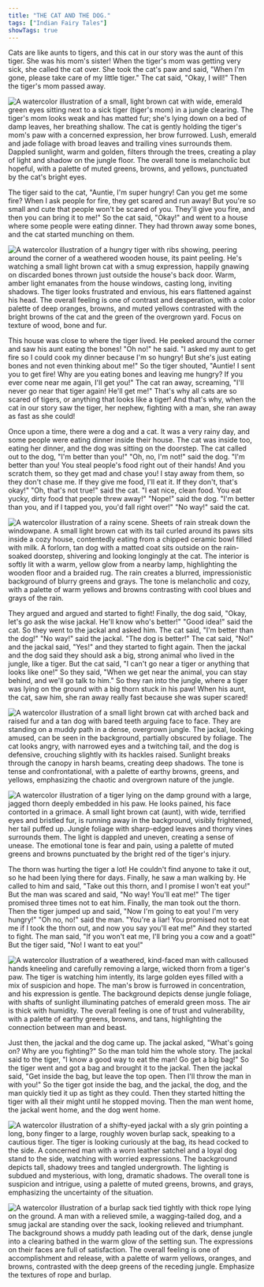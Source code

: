 ```yaml
---
title: "THE CAT AND THE DOG."
tags: ["Indian Fairy Tales"]
showTags: true
---
```


Cats are like aunts to tigers, and this cat in our story was the aunt of this tiger. She was his mom's sister! When the tiger's mom was getting very sick, she called the cat over. She took the cat's paw and said, "When I'm gone, please take care of my little tiger." The cat said, "Okay, I will!" Then the tiger's mom passed away. 

![A watercolor illustration of a small, light brown cat with wide, emerald green eyes sitting next to a sick tiger (tiger's mom) in a jungle clearing. The tiger's mom looks weak and has matted fur; she's lying down on a bed of damp leaves, her breathing shallow. The cat is gently holding the tiger's mom's paw with a concerned expression, her brow furrowed. Lush, emerald and jade foliage with broad leaves and trailing vines surrounds them. Dappled sunlight, warm and golden, filters through the trees, creating a play of light and shadow on the jungle floor. The overall tone is melancholic but hopeful, with a palette of muted greens, browns, and yellows, punctuated by the cat's bright eyes.](/images/image_fairy-tales-the-cat-and-the-dog0.png)

The tiger said to the cat, "Auntie, I'm super hungry! Can you get me some fire? When I ask people for fire, they get scared and run away! But you're so small and cute that people won't be scared of you. They'll give you fire, and then you can bring it to me!" So the cat said, "Okay!" and went to a house where some people were eating dinner. They had thrown away some bones, and the cat started munching on them.

![A watercolor illustration of a hungry tiger with ribs showing, peering around the corner of a weathered wooden house, its paint peeling. He's watching a small light brown cat with a smug expression, happily gnawing on discarded bones thrown just outside the house's back door. Warm, amber light emanates from the house windows, casting long, inviting shadows. The tiger looks frustrated and envious, his ears flattened against his head. The overall feeling is one of contrast and desperation, with a color palette of deep oranges, browns, and muted yellows contrasted with the bright browns of the cat and the green of the overgrown yard. Focus on texture of wood, bone and fur.](/images/image_fairy-tales-the-cat-and-the-dog1.png)

This house was close to where the tiger lived. He peeked around the corner and saw his aunt eating the bones! "Oh no!" he said. "I asked my aunt to get fire so I could cook my dinner because I'm so hungry! But she's just eating bones and not even thinking about me!" So the tiger shouted, "Auntie! I sent you to get fire! Why are you eating bones and leaving me hungry? If you ever come near me again, I'll get you!" The cat ran away, screaming, "I'll never go near that tiger again! He'll get me!" That's why all cats are so scared of tigers, or anything that looks like a tiger! And that's why, when the cat in our story saw the tiger, her nephew, fighting with a man, she ran away as fast as she could!

Once upon a time, there were a dog and a cat. It was a very rainy day, and some people were eating dinner inside their house. The cat was inside too, eating her dinner, and the dog was sitting on the doorstep. The cat called out to the dog, "I'm better than you!" "Oh, no, I'm not!" said the dog. "I'm better than you! You steal people's food right out of their hands! And you scratch them, so they get mad and chase you! I stay away from them, so they don't chase me. If they give me food, I'll eat it. If they don't, that's okay!" "Oh, that's not true!" said the cat. "I eat nice, clean food. You eat yucky, dirty food that people threw away!" "Nope!" said the dog. "I'm better than you, and if I tapped you, you'd fall right over!" "No way!" said the cat. 

![A watercolor illustration of a rainy scene. Sheets of rain streak down the windowpane. A small light brown cat with its tail curled around its paws sits inside a cozy house, contentedly eating from a chipped ceramic bowl filled with milk. A forlorn, tan dog with a matted coat sits outside on the rain-soaked doorstep, shivering and looking longingly at the cat. The interior is softly lit with a warm, yellow glow from a nearby lamp, highlighting the wooden floor and a braided rug. The rain creates a blurred, impressionistic background of blurry greens and grays. The tone is melancholic and cozy, with a palette of warm yellows and browns contrasting with cool blues and grays of the rain.](/images/image_fairy-tales-the-cat-and-the-dog2.png)

They argued and argued and started to fight! Finally, the dog said, "Okay, let's go ask the wise jackal. He'll know who's better!" "Good idea!" said the cat. So they went to the jackal and asked him. The cat said, "I'm better than the dog!" "No way!" said the jackal. "The dog is better!" The cat said, "No!" and the jackal said, "Yes!" and they started to fight again. Then the jackal and the dog said they should ask a big, strong animal who lived in the jungle, like a tiger. But the cat said, "I can't go near a tiger or anything that looks like one!" So they said, "When we get near the animal, you can stay behind, and we'll go talk to him." So they ran into the jungle, where a tiger was lying on the ground with a big thorn stuck in his paw! When his aunt, the cat, saw him, she ran away really fast because she was super scared!

![A watercolor illustration of a small light brown cat with arched back and raised fur and a tan dog with bared teeth arguing face to face. They are standing on a muddy path in a dense, overgrown jungle. The jackal, looking amused, can be seen in the background, partially obscured by foliage. The cat looks angry, with narrowed eyes and a twitching tail, and the dog is defensive, crouching slightly with its hackles raised. Sunlight breaks through the canopy in harsh beams, creating deep shadows. The tone is tense and confrontational, with a palette of earthy browns, greens, and yellows, emphasizing the chaotic and overgrown nature of the jungle.](/images/image_fairy-tales-the-cat-and-the-dog3.png)

![A watercolor illustration of a tiger lying on the damp ground with a large, jagged thorn deeply embedded in his paw. He looks pained, his face contorted in a grimace. A small light brown cat (aunt), with wide, terrified eyes and bristled fur, is running away in the background, visibly frightened, her tail puffed up. Jungle foliage with sharp-edged leaves and thorny vines surrounds them. The light is dappled and uneven, creating a sense of unease. The emotional tone is fear and pain, using a palette of muted greens and browns punctuated by the bright red of the tiger's injury.](/images/image_fairy-tales-the-cat-and-the-dog4.png)

The thorn was hurting the tiger a lot! He couldn't find anyone to take it out, so he had been lying there for days. Finally, he saw a man walking by. He called to him and said, "Take out this thorn, and I promise I won't eat you!" But the man was scared and said, "No way! You'll eat me!" The tiger promised three times not to eat him. Finally, the man took out the thorn. Then the tiger jumped up and said, "Now I'm going to eat you! I'm very hungry!" "Oh no, no!" said the man. "You're a liar! You promised not to eat me if I took the thorn out, and now you say you'll eat me!" And they started to fight. The man said, "If you won't eat me, I'll bring you a cow and a goat!" But the tiger said, "No! I want to eat you!"

![A watercolor illustration of a weathered, kind-faced man with calloused hands kneeling and carefully removing a large, wicked thorn from a tiger's paw. The tiger is watching him intently, its large golden eyes filled with a mix of suspicion and hope. The man's brow is furrowed in concentration, and his expression is gentle. The background depicts dense jungle foliage, with shafts of sunlight illuminating patches of emerald green moss. The air is thick with humidity. The overall feeling is one of trust and vulnerability, with a palette of earthy greens, browns, and tans, highlighting the connection between man and beast.](/images/image_fairy-tales-the-cat-and-the-dog5.png)

Just then, the jackal and the dog came up. The jackal asked, "What's going on? Why are you fighting?" So the man told him the whole story. The jackal said to the tiger, "I know a good way to eat the man! Go get a big bag!" So the tiger went and got a bag and brought it to the jackal. Then the jackal said, "Get inside the bag, but leave the top open. Then I'll throw the man in with you!" So the tiger got inside the bag, and the jackal, the dog, and the man quickly tied it up as tight as they could. Then they started hitting the tiger with all their might until he stopped moving. Then the man went home, the jackal went home, and the dog went home.

![A watercolor illustration of a shifty-eyed jackal with a sly grin pointing a long, bony finger to a large, roughly woven burlap sack, speaking to a cautious tiger. The tiger is looking curiously at the bag, its head cocked to the side. A concerned man with a worn leather satchel and a loyal dog stand to the side, watching with worried expressions. The background depicts tall, shadowy trees and tangled undergrowth. The lighting is subdued and mysterious, with long, dramatic shadows. The overall tone is suspicion and intrigue, using a palette of muted greens, browns, and grays, emphasizing the uncertainty of the situation.](/images/image_fairy-tales-the-cat-and-the-dog6.png)

![A watercolor illustration of a burlap sack tied tightly with thick rope lying on the ground. A man with a relieved smile, a wagging-tailed dog, and a smug jackal are standing over the sack, looking relieved and triumphant. The background shows a muddy path leading out of the dark, dense jungle into a clearing bathed in the warm glow of the setting sun. The expressions on their faces are full of satisfaction. The overall feeling is one of accomplishment and release, with a palette of warm yellows, oranges, and browns, contrasted with the deep greens of the receding jungle. Emphasize the textures of rope and burlap.](/images/image_fairy-tales-the-cat-and-the-dog7.png)